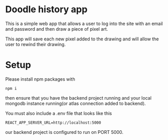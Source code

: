 # Doodle history app

This is a simple web app that allows a user to log into the site with an email and password and then draw a piece of pixel art. 

This app will save each new pixel added to the drawing and will allow the user to rewind their drawing. 

# Setup

Please install npm packages with 

```
npm i
```

then ensure that you have the backend project running and your local mongodb instance running(or atlas connection added to backend).

You must also include a .env file that looks like this 

```
REACT_APP_SERVER_URL=http://localhost:5000
```

our backend project is configured to run on PORT 5000. 
